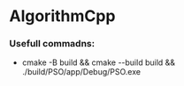 # AlgorithmCpp

### Usefull commadns:

- cmake -B build && cmake --build build && ./build/PSO/app/Debug/PSO.exe
